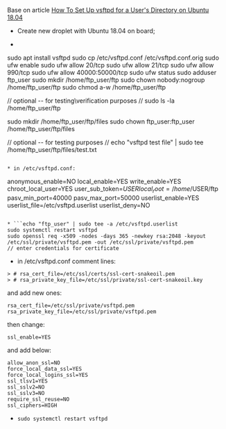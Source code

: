 Base on article [How To Set Up vsftpd for a User's Directory on Ubuntu 18.04](https://www.digitalocean.com/community/tutorials/how-to-set-up-vsftpd-for-a-user-s-directory-on-ubuntu-18-04)

* Create new droplet with Ubuntu 18.04 on board;
* ```sudo apt update && sudo apt upgrade
sudo apt install vsftpd
sudo cp /etc/vsftpd.conf /etc/vsftpd.conf.orig
sudo ufw enable
sudo ufw allow 20/tcp
sudo ufw allow 21/tcp
sudo ufw allow 990/tcp
sudo ufw allow 40000:50000/tcp
sudo ufw status
sudo adduser ftp_user
sudo mkdir /home/ftp_user/ftp
sudo chown nobody:nogroup /home/ftp_user/ftp
sudo chmod a-w /home/ftp_user/ftp

// optional -- for testing\verification purposes
// sudo ls -la /home/ftp_user/ftp

sudo mkdir /home/ftp_user/ftp/files
sudo chown ftp_user:ftp_user /home/ftp_user/ftp/files

// optional -- for testing purposes
// echo "vsftpd test file" | sudo tee /home/ftp_user/ftp/files/test.txt

```

* in /etc/vsftpd.conf:
```
anonymous_enable=NO
local_enable=YES
write_enable=YES
chroot_local_user=YES
user_sub_token=$USER
local_root=/home/$USER/ftp
pasv_min_port=40000
pasv_max_port=50000
userlist_enable=YES
userlist_file=/etc/vsftpd.userlist
userlist_deny=NO

```

* ```echo "ftp_user" | sudo tee -a /etc/vsftpd.userlist
sudo systemctl restart vsftpd
sudo openssl req -x509 -nodes -days 365 -newkey rsa:2048 -keyout /etc/ssl/private/vsftpd.pem -out /etc/ssl/private/vsftpd.pem 
// enter credentials for certificate
```

* in /etc/vsftpd.conf comment lines:
``` 
> # rsa_cert_file=/etc/ssl/certs/ssl-cert-snakeoil.pem
> # rsa_private_key_file=/etc/ssl/private/ssl-cert-snakeoil.key
```

and add new ones:
```
rsa_cert_file=/etc/ssl/private/vsftpd.pem
rsa_private_key_file=/etc/ssl/private/vsftpd.pem
```

then change:
```
ssl_enable=YES
```
and add below:
```
allow_anon_ssl=NO
force_local_data_ssl=YES
force_local_logins_ssl=YES
ssl_tlsv1=YES
ssl_sslv2=NO
ssl_sslv3=NO
require_ssl_reuse=NO
ssl_ciphers=HIGH
```

* ```sudo systemctl restart vsftpd```
